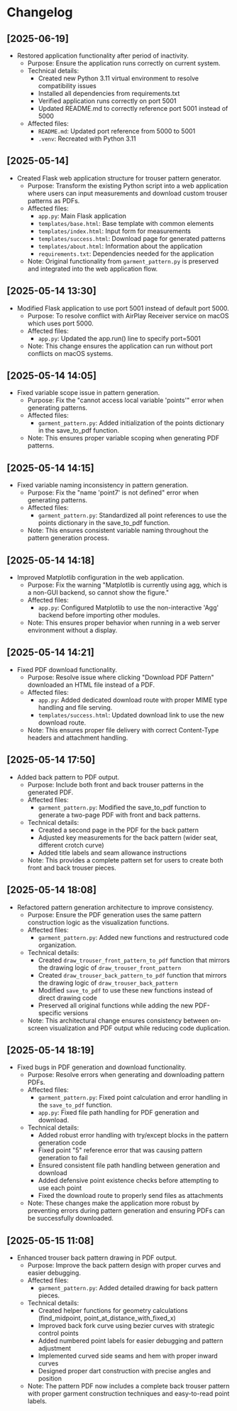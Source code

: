 # Changelog

## [2025-06-19]

- Restored application functionality after period of inactivity.
  - Purpose: Ensure the application runs correctly on current system.
  - Technical details:
    - Created new Python 3.11 virtual environment to resolve compatibility issues
    - Installed all dependencies from requirements.txt
    - Verified application runs correctly on port 5001
    - Updated README.md to correctly reference port 5001 instead of 5000
  - Affected files:
    - `README.md`: Updated port reference from 5000 to 5001
    - `.venv`: Recreated with Python 3.11

## [2025-05-14]

- Created Flask web application structure for trouser pattern generator.
  - Purpose: Transform the existing Python script into a web application where users can input measurements and download custom trouser patterns as PDFs.
  - Affected files:
    - `app.py`: Main Flask application
    - `templates/base.html`: Base template with common elements
    - `templates/index.html`: Input form for measurements
    - `templates/success.html`: Download page for generated patterns
    - `templates/about.html`: Information about the application
    - `requirements.txt`: Dependencies needed for the application
  - Note: Original functionality from `garment_pattern.py` is preserved and integrated into the web application flow.

## [2025-05-14 13:30]

- Modified Flask application to use port 5001 instead of default port 5000.
  - Purpose: To resolve conflict with AirPlay Receiver service on macOS which uses port 5000.
  - Affected files:
    - `app.py`: Updated the app.run() line to specify port=5001
  - Note: This change ensures the application can run without port conflicts on macOS systems.

## [2025-05-14 14:05]

- Fixed variable scope issue in pattern generation.
  - Purpose: Fix the "cannot access local variable 'points'" error when generating patterns.
  - Affected files:
    - `garment_pattern.py`: Added initialization of the points dictionary in the save_to_pdf function.
  - Note: This ensures proper variable scoping when generating PDF patterns.

## [2025-05-14 14:15]

- Fixed variable naming inconsistency in pattern generation.
  - Purpose: Fix the "name 'point7' is not defined" error when generating patterns.
  - Affected files:
    - `garment_pattern.py`: Standardized all point references to use the points dictionary in the save_to_pdf function.
  - Note: This ensures consistent variable naming throughout the pattern generation process.

## [2025-05-14 14:18]

- Improved Matplotlib configuration in the web application.
  - Purpose: Fix the warning "Matplotlib is currently using agg, which is a non-GUI backend, so cannot show the figure."
  - Affected files:
    - `app.py`: Configured Matplotlib to use the non-interactive 'Agg' backend before importing other modules.
  - Note: This ensures proper behavior when running in a web server environment without a display.

## [2025-05-14 14:21]

- Fixed PDF download functionality.
  - Purpose: Resolve issue where clicking "Download PDF Pattern" downloaded an HTML file instead of a PDF.
  - Affected files:
    - `app.py`: Added dedicated download route with proper MIME type handling and file serving.
    - `templates/success.html`: Updated download link to use the new download route.
  - Note: This ensures proper file delivery with correct Content-Type headers and attachment handling.

## [2025-05-14 17:50]

- Added back pattern to PDF output.
  - Purpose: Include both front and back trouser patterns in the generated PDF.
  - Affected files:
    - `garment_pattern.py`: Modified the save_to_pdf function to generate a two-page PDF with front and back patterns.
  - Technical details:
    - Created a second page in the PDF for the back pattern
    - Adjusted key measurements for the back pattern (wider seat, different crotch curve)
    - Added title labels and seam allowance instructions
  - Note: This provides a complete pattern set for users to create both front and back trouser pieces.

## [2025-05-14 18:08]

- Refactored pattern generation architecture to improve consistency.
  - Purpose: Ensure the PDF generation uses the same pattern construction logic as the visualization functions.
  - Affected files:
    - `garment_pattern.py`: Added new functions and restructured code organization.
  - Technical details:
    - Created `draw_trouser_front_pattern_to_pdf` function that mirrors the drawing logic of `draw_trouser_front_pattern`
    - Created `draw_trouser_back_pattern_to_pdf` function that mirrors the drawing logic of `draw_trouser_back_pattern`
    - Modified `save_to_pdf` to use these new functions instead of direct drawing code
    - Preserved all original functions while adding the new PDF-specific versions
  - Note: This architectural change ensures consistency between on-screen visualization and PDF output while reducing code duplication.

## [2025-05-14 18:19]

- Fixed bugs in PDF generation and download functionality.
  - Purpose: Resolve errors when generating and downloading pattern PDFs.
  - Affected files:
    - `garment_pattern.py`: Fixed point calculation and error handling in the `save_to_pdf` function.
    - `app.py`: Fixed file path handling for PDF generation and download.
  - Technical details:
    - Added robust error handling with try/except blocks in the pattern generation code
    - Fixed point "5" reference error that was causing pattern generation to fail
    - Ensured consistent file path handling between generation and download
    - Added defensive point existence checks before attempting to use each point
    - Fixed the download route to properly send files as attachments
  - Note: These changes make the application more robust by preventing errors during pattern generation and ensuring PDFs can be successfully downloaded.

## [2025-05-15 11:08]
- Enhanced trouser back pattern drawing in PDF output.
  - Purpose: Improve the back pattern design with proper curves and easier debugging.
  - Affected files:
    - `garment_pattern.py`: Added detailed drawing for back pattern pieces.
  - Technical details:
    - Created helper functions for geometry calculations (find_midpoint, point_at_distance_with_fixed_x)
    - Improved back fork curve using bezier curves with strategic control points
    - Added numbered point labels for easier debugging and pattern adjustment
    - Implemented curved side seams and hem with proper inward curves
    - Designed proper dart construction with precise angles and position
  - Note: The pattern PDF now includes a complete back trouser pattern with proper garment construction techniques and easy-to-read point labels.
